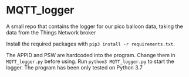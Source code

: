# MQTT_logger
A small repo that contains the logger for our pico balloon data, taking the data from the Things Network broker

Install the required packages with `pip3 install -r requirements.txt`.

The APPID and PSW are hardcoded into the program. Change them in `MQTT_logger.py` before using.
Run `python3 MQTT_logger.py` to start the logger.
The program has been only tested on Python 3.7
